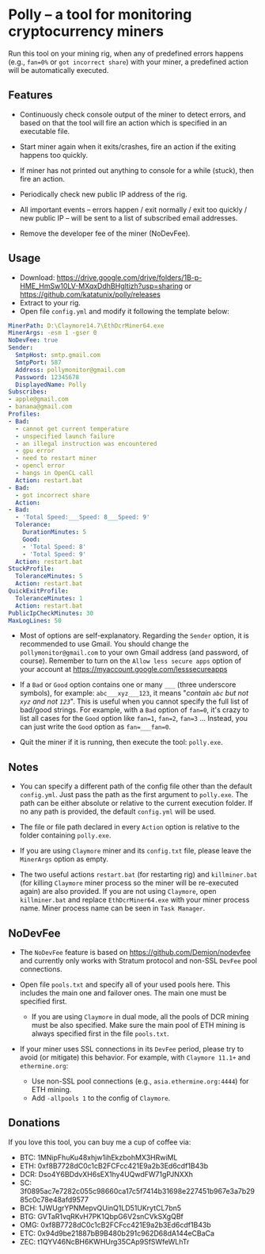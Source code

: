 Polly &ndash; a tool for monitoring cryptocurrency miners
===================================================

Run this tool on your mining rig, when any of predefined errors happens (e.g., `fan=0%` or `got incorrect share`) with your miner, a predefined action will be automatically executed.

## Features
* Continuously check console output of the miner to detect errors, and based on that the tool will fire an action which is specified in an executable file.

* Start miner again when it exits/crashes, fire an action if the exiting happens too quickly.

* If miner has not printed out anything to console for a while (stuck), then fire an action.

* Periodically check new public IP address of the rig.

* All important events &ndash; errors happen / exit normally / exit too quickly / new public IP &ndash; will be sent to a list of subscribed email addresses.

* Remove the developer fee of the miner (NoDevFee).

## Usage
* Download: https://drive.google.com/drive/folders/1B-p-HME_HmSw10LV-MXqxDdhBHgltizh?usp=sharing or https://github.com/katatunix/polly/releases
* Extract to your rig.
* Open file `config.yml` and modify it following the template below:

```yaml
MinerPath: D:\Claymore14.7\EthDcrMiner64.exe
MinerArgs: -esm 1 -gser 0
NoDevFee: true
Sender:
  SmtpHost: smtp.gmail.com
  SmtpPort: 587
  Address: pollymonitor@gmail.com
  Password: 12345678
  DisplayedName: Polly
Subscribes:
- apple@gmail.com
- banana@gmail.com
Profiles:
- Bad:
  - cannot get current temperature
  - unspecified launch failure
  - an illegal instruction was encountered
  - gpu error
  - need to restart miner
  - opencl error
  - hangs in OpenCL call
  Action: restart.bat
- Bad:
  - got incorrect share
  Action:
- Bad:
  - 'Total Speed:___Speed: 8___Speed: 9'
  Tolerance:
    DurationMinutes: 5
    Good:
    - 'Total Speed: 8'
    - 'Total Speed: 9'
  Action: restart.bat
StuckProfile:
  ToleranceMinutes: 5
  Action: restart.bat
QuickExitProfile:
  ToleranceMinutes: 1
  Action: restart.bat
PublicIpCheckMinutes: 30
MaxLogLines: 50
```

* Most of options are self-explanatory. Regarding the `Sender` option, it is recommended to use Gmail. You should change the `pollymonitor@gmail.com` to your own Gmail address (and password, of course). Remember to turn on the  `Allow less secure apps` option of your account at https://myaccount.google.com/lesssecureapps

* If a `Bad` or `Good` option contains one or many `___` (three underscore symbols), for example: `abc___xyz___123`, it means "_contain `abc` but not `xyz` and not `123`_". This is useful when you cannot specify the full list of bad/good strings. For example, with a `Bad` option of `fan=0`, it's crazy to list all cases for the `Good` option like `fan=1`, `fan=2`, `fan=3` ... Instead, you can just write the `Good` option as `fan=___fan=0`.

* Quit the miner if it is running, then execute the tool: `polly.exe`.

## Notes
* You can specify a different path of the config file other than the default `config.yml`. Just pass the path as the first argument to `polly.exe`. The path can be either absolute or relative to the current execution folder. If no any path is provided, the default `config.yml` will be used.

* The file or file path declared in every `Action` option is relative to the folder containing `polly.exe`.

* If you are using `Claymore` miner and its `config.txt` file, please leave the `MinerArgs` option as empty.

* The two useful actions `restart.bat` (for restarting rig) and `killminer.bat` (for killing `Claymore` miner process so the miner will be re-executed again) are also provided. If you are not using `Claymore`, open `killminer.bat` and replace `EthDcrMiner64.exe` with your miner process name. Miner process name can be seen in `Task Manager`.

## NoDevFee
* The `NoDevFee` feature is based on https://github.com/Demion/nodevfee and currently only works with Stratum protocol and non-SSL `DevFee` pool connections.

* Open file `pools.txt` and specify all of your used pools here. This includes the main one and failover ones. The main one must be specified first.
    * If you are using `Claymore` in dual mode, all the pools of DCR mining must be also specified. Make sure the main pool of ETH mining is always specified first in the file `pools.txt`.

* If your miner uses SSL connections in its `DevFee` period, please try to avoid (or mitigate) this behavior. For example, with `Claymore 11.1+` and `ethermine.org`:
    * Use non-SSL pool connections (e.g., `asia.ethermine.org:4444`) for ETH mining.
    * Add `-allpools 1` to the config of `Claymore`.

## Donations
If you love this tool, you can buy me a cup of coffee via:
* BTC: 1MNipFhuKu48xhjw1ihEkzbohMX3HRwiML
* ETH: 0xf8B7728dC0c1cB2FCFcc421E9a2b3Ed6cdf1B43b
* DCR: Dso4Y6BDdvXH6sEX1hy4UQwdFW71gPJNXXh
* SC: 3f0895ac7e7282c055c98660ca17c5f7414b31698e227451b967e3a7b2985c0c78e48afd9577
* BCH: 1JWUgrYPNMepvQUinQ1LD51UKrytCL7bn5
* BTG: GVTaR1vqRKvH7PK1QbpG6V2snCVkSXgQBf
* OMG: 0xf8B7728dC0c1cB2FCFcc421E9a2b3Ed6cdf1B43b
* ETC: 0x94d9be21887bB9B480b291c962D68dA144eCBaCa
* ZEC: t1QYV46NcBH6KWHUrg35CAp9SfSWfeWLhTr

